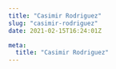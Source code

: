 ```yaml
---
title: "Casimir Rodriguez"
slug: "casimir-rodriguez"
date: 2021-02-15T16:24:01Z

meta:
  title: "Casimir Rodriguez"
---
```


